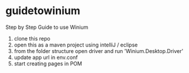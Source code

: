 # guidetowinium
Step by Step Guide to use Winium

1. clone this repo
2. open this as a maven project using intelliJ / eclipse
3. from the folder structure open driver and run 'Winium.Desktop.Driver'
4. update app url in env.conf
5. start creating pages in POM

